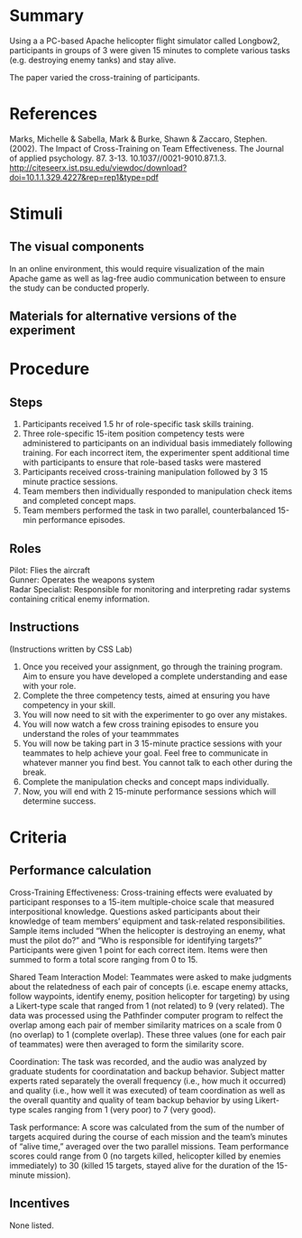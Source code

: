 # Summary
Using a a PC-based Apache helicopter flight simulator called Longbow2, participants in groups of 3 were given 15 minutes to complete various tasks (e.g. destroying enemy tanks) and stay alive. 

The paper varied the cross-training of participants.

# References
Marks, Michelle & Sabella, Mark & Burke, Shawn & Zaccaro, Stephen. (2002). The Impact of Cross-Training on Team Effectiveness. The Journal of applied psychology. 87. 3-13. 10.1037//0021-9010.87.1.3. http://citeseerx.ist.psu.edu/viewdoc/download?doi=10.1.1.329.4227&rep=rep1&type=pdf

# Stimuli
## The visual components

In an online environment, this would require visualization of the main Apache game as well as lag-free audio communication between to ensure the study can be conducted properly.

## Materials for alternative versions of the experiment 


# Procedure
## Steps

1. Participants received 1.5 hr of role-specific task skills training.
2. Three role-specific 15-item position competency tests were administered to participants on an individual basis immediately following training. For each incorrect item, the experimenter spent additional time with participants to ensure that role-based tasks were mastered
3. Participants received cross-training manipulation followed by 3 15 minute practice sessions.
4. Team members then individually responded to manipulation check items and completed concept maps.
5. Team members performed the task in two parallel, counterbalanced 15-min performance episodes.



## Roles 
Pilot: Flies the aircraft\
Gunner: Operates the weapons system\
Radar Specialist: Responsible for monitoring and interpreting radar systems containing critical enemy information.

## Instructions
(Instructions written by CSS Lab)
1. Once you received your assignment, go through the training program. Aim to ensure you have developed a complete understanding and ease with your role.
2. Complete the three competency tests, aimed at ensuring you have competency in your skill.
3. You will now need to sit with the experimenter to go over any mistakes.
4. You will now watch a few cross training episodes to ensure you understand the roles of your teammmates
5. You will now be taking part in 3 15-minute practice sessions with your teammates to help achieve your goal. Feel free to communicate in whatever manner you find best. You cannot talk to each other during the break.
6. Complete the manipulation checks and concept maps individually.
7. Now, you will end with 2 15-minute performance sessions which will  determine success.

# Criteria
## Performance calculation

Cross-Training Effectiveness: Cross-training effects were evaluated by participant responses to a 15-item multiple-choice scale that measured interpositional knowledge. Questions asked participants about their knowledge of team members’ equipment and task-related responsibilities. Sample items included “When the helicopter is destroying an enemy, what must the pilot do?” and “Who is responsible for identifying targets?” Participants were given 1 point for each correct item. Items were then summed to form a total score ranging from 0 to 15.

Shared Team Interaction Model: Teammates were asked to make judgments about the relatedness of each pair of concepts (i.e. escape enemy attacks, follow waypoints,
identify enemy, position helicopter for targeting) by using a Likert-type scale that ranged from 1 (not related) to 9 (very related). The data was processed using the Pathfinder computer program to relfect the overlap among each pair of member
similarity matrices on a scale from 0 (no overlap) to 1 (complete overlap). These three values (one for each pair of teammates) were then averaged
to form the similarity score.

Coordination: The task was recorded, and the audio was analyzed by graduate students for coordinatation and backup behavior. Subject matter experts rated separately the overall frequency (i.e., how much it occurred) and quality (i.e., how well it was executed) of team coordination as well as the overall quantity and quality of team backup behavior by using Likert-type scales ranging from 1 (very poor) to 7 (very good).

Task performance: A score was calculated from the sum of the number of targets acquired during the course of each mission and the team’s minutes of “alive time,” averaged over the two parallel missions. Team performance scores could range from 0 (no targets killed, helicopter killed by enemies immediately) to 30 (killed 15 targets, stayed alive for the duration of the 15-minute mission).


## Incentives
None listed.
